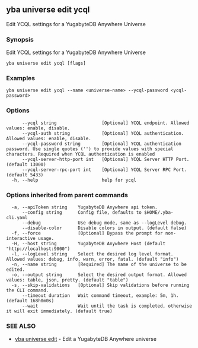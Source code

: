 ## yba universe edit ycql

Edit YCQL settings for a YugabyteDB Anywhere Universe

### Synopsis

Edit YCQL settings for a YugabyteDB Anywhere Universe

```
yba universe edit ycql [flags]
```

### Examples

```
yba universe edit ycql --name <universe-name> --ycql-password <ycql-password>
```

### Options

```
      --ycql string                 [Optional] YCQL endpoint. Allowed values: enable, disable.
      --ycql-auth string            [Optional] YCQL authentication. Allowed values: enable, disable.
      --ycql-password string        [Optional] YCQL authentication password. Use single quotes ('') to provide values with special characters. Required when YCQL authentication is enabled
      --ycql-server-http-port int   [Optional] YCQL Server HTTP Port. (default 13000)
      --ycql-server-rpc-port int    [Optional] YCQL Server RPC Port. (default 5433)
  -h, --help                        help for ycql
```

### Options inherited from parent commands

```
  -a, --apiToken string    YugabyteDB Anywhere api token.
      --config string      Config file, defaults to $HOME/.yba-cli.yaml
      --debug              Use debug mode, same as --logLevel debug.
      --disable-color      Disable colors in output. (default false)
  -f, --force              [Optional] Bypass the prompt for non-interactive usage.
  -H, --host string        YugabyteDB Anywhere Host (default "http://localhost:9000")
  -l, --logLevel string    Select the desired log level format. Allowed values: debug, info, warn, error, fatal. (default "info")
  -n, --name string        [Required] The name of the universe to be edited.
  -o, --output string      Select the desired output format. Allowed values: table, json, pretty. (default "table")
  -s, --skip-validations   [Optional] Skip validations before running the CLI command.
      --timeout duration   Wait command timeout, example: 5m, 1h. (default 168h0m0s)
      --wait               Wait until the task is completed, otherwise it will exit immediately. (default true)
```

### SEE ALSO

* [yba universe edit](yba_universe_edit.md)	 - Edit a YugabyteDB Anywhere universe


